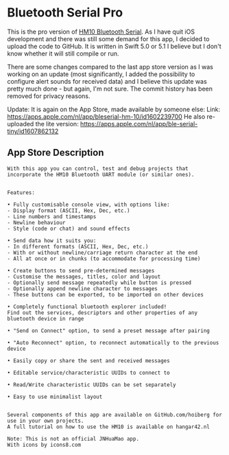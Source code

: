 # Bluetooth Serial Pro
This is the pro version of [HM10 Bluetooth Serial](https://github.com/hoiberg/HM10-BluetoothSerial-iOS). As I have quit iOS development and there was still some demand for this app, I decided to upload the code to GitHub. It is written in Swift 5.0 or 5.1 I believe but I don't know whether it will still compile or run. 

There are some changes compared to the last app store version as I was working on an update (most significantly, I added the possibility to configure alert sounds for received data) and I believe this update was pretty much done - but again, I'm not sure. The commit history has been removed for privacy reasons.

Update: It is again on the App Store, made available by someone else: Link: https://apps.apple.com/nl/app/bleserial-hm-10/id1602239700 He also re-uploaded the lite version: https://apps.apple.com/nl/app/ble-serial-tiny/id1607862132

## App Store Description
```
With this app you can control, test and debug projects that incorporate the HM10 Bluetooth UART module (or similar ones).


Features:

• Fully customisable console view, with options like:
- Display format (ASCII, Hex, Dec, etc.)
- Line numbers and timestamps
- Newline behaviour 
- Style (code or chat) and sound effects

• Send data how it suits you:
- In different formats (ASCII, Hex, Dec, etc.)
- With or without newline/carriage return character at the end
- All at once or in chunks (to accommodate for processing time)

• Create buttons to send pre-determined messages
- Customise the messages, titles, color and layout
- Optionally send message repeatedly while button is pressed
- Optionally append newline character to messages
- These buttons can be exported, to be imported on other devices

• Completely functional bluetooth explorer included!
Find out the services, descriptors and other properties of any bluetooth device in range

• "Send on Connect" option, to send a preset message after pairing

• "Auto Reconnect" option, to reconnect automatically to the previous device

• Easily copy or share the sent and received messages

• Editable service/characteristic UUIDs to connect to

• Read/Write characteristic UUIDs can be set separately

• Easy to use minimalist layout


Several components of this app are available on GitHub.com/hoiberg for use in your own projects.
A full tutorial on how to use the HM10 is available on hangar42.nl

Note: This is not an official JNHuaMao app.
With icons by icons8.com
```
